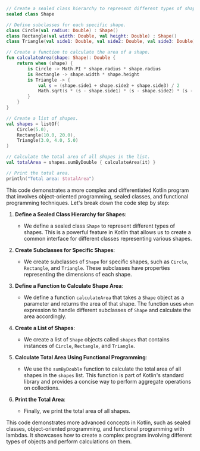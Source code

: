```kotlin
// Create a sealed class hierarchy to represent different types of shapes.
sealed class Shape

// Define subclasses for each specific shape.
class Circle(val radius: Double) : Shape()
class Rectangle(val width: Double, val height: Double) : Shape()
class Triangle(val side1: Double, val side2: Double, val side3: Double) : Shape()

// Create a function to calculate the area of a shape.
fun calculateArea(shape: Shape): Double {
    return when (shape) {
        is Circle -> Math.PI * shape.radius * shape.radius
        is Rectangle -> shape.width * shape.height
        is Triangle -> {
            val s = (shape.side1 + shape.side2 + shape.side3) / 2
            Math.sqrt(s * (s - shape.side1) * (s - shape.side2) * (s - shape.side3))
        }
    }
}

// Create a list of shapes.
val shapes = listOf(
    Circle(5.0),
    Rectangle(10.0, 20.0),
    Triangle(3.0, 4.0, 5.0)
)

// Calculate the total area of all shapes in the list.
val totalArea = shapes.sumByDouble { calculateArea(it) }

// Print the total area.
println("Total area: $totalArea")
```

This code demonstrates a more complex and differentiated Kotlin program that involves object-oriented programming, sealed classes, and functional programming techniques. Let's break down the code step by step:

1. **Define a Sealed Class Hierarchy for Shapes**:
   - We define a sealed class `Shape` to represent different types of shapes. This is a powerful feature in Kotlin that allows us to create a common interface for different classes representing various shapes.

2. **Create Subclasses for Specific Shapes**:
   - We create subclasses of `Shape` for specific shapes, such as `Circle`, `Rectangle`, and `Triangle`. These subclasses have properties representing the dimensions of each shape.

3. **Define a Function to Calculate Shape Area**:
   - We define a function `calculateArea` that takes a `Shape` object as a parameter and returns the area of that shape. The function uses `when` expression to handle different subclasses of `Shape` and calculate the area accordingly.

4. **Create a List of Shapes**:
   - We create a list of `Shape` objects called `shapes` that contains instances of `Circle`, `Rectangle`, and `Triangle`.

5. **Calculate Total Area Using Functional Programming**:
   - We use the `sumByDouble` function to calculate the total area of all shapes in the `shapes` list. This function is part of Kotlin's standard library and provides a concise way to perform aggregate operations on collections.

6. **Print the Total Area**:
   - Finally, we print the total area of all shapes.

This code demonstrates more advanced concepts in Kotlin, such as sealed classes, object-oriented programming, and functional programming with lambdas. It showcases how to create a complex program involving different types of objects and perform calculations on them.
